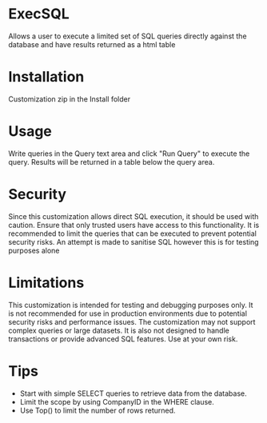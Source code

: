 # ExecSQL
Allows a user to execute a limited set of SQL queries directly against the database and have results returned as a html table

# Installation
Customization zip in the Install folder

# Usage
Write queries in the Query text area and click "Run Query" to execute the query. Results will be returned in a table below the query area.

# Security
Since this customization allows direct SQL execution, it should be used with caution. Ensure that only trusted users have access to this functionality. It is recommended to limit the queries that can be executed to prevent potential security risks. An attempt is made to sanitise SQL however this is for testing purposes alone

# Limitations
This customization is intended for testing and debugging purposes only. It is not recommended for use in production environments due to potential security risks and performance issues. The customization may not support complex queries or large datasets. It is also not designed to handle transactions or provide advanced SQL features. Use at your own risk. 

# Tips
- Start with simple SELECT queries to retrieve data from the database.
- Limit the scope by using CompanyID in the WHERE clause.
- Use Top() to limit the number of rows returned.


